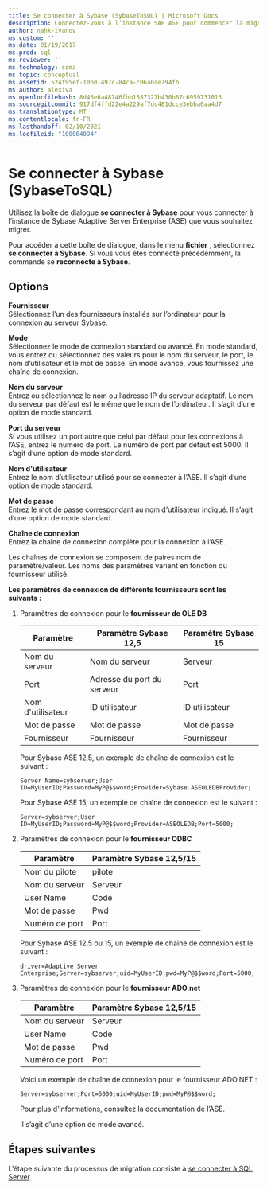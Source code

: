 ```yaml
---
title: Se connecter à Sybase (SybaseToSQL) | Microsoft Docs
description: Connectez-vous à l’instance SAP ASE pour commencer la migration à l’aide de SSMA pour Sybase (SAP ASE). Utilisez la boîte de dialogue Connexion à Sybase.
author: nahk-ivanov
ms.custom: ''
ms.date: 01/19/2017
ms.prod: sql
ms.reviewer: ''
ms.technology: ssma
ms.topic: conceptual
ms.assetid: 524f95ef-10bd-497c-84ca-c06a0ae794fb
ms.author: alexiva
ms.openlocfilehash: 8d43e6a48746fbb1587327b430b67c6959731013
ms.sourcegitcommit: 917df4ffd22e4a229af7dc481dcce3ebba0aa4d7
ms.translationtype: MT
ms.contentlocale: fr-FR
ms.lasthandoff: 02/10/2021
ms.locfileid: "100064094"
---
```

# <a name="connect-to-sybase-sybasetosql"></a>Se connecter à Sybase (SybaseToSQL)

Utilisez la boîte de dialogue **se connecter à Sybase** pour vous connecter à l’instance de Sybase Adaptive Server Enterprise (ASE) que vous souhaitez migrer.

Pour accéder à cette boîte de dialogue, dans le menu **fichier** , sélectionnez **se connecter à Sybase**. Si vous vous êtes connecté précédemment, la commande se **reconnecte à Sybase**.

## <a name="options"></a>Options

**Fournisseur**  
Sélectionnez l’un des fournisseurs installés sur l’ordinateur pour la connexion au serveur Sybase.

**Mode**  
Sélectionnez le mode de connexion standard ou avancé. En mode standard, vous entrez ou sélectionnez des valeurs pour le nom du serveur, le port, le nom d’utilisateur et le mot de passe. En mode avancé, vous fournissez une chaîne de connexion.

**Nom du serveur**  
Entrez ou sélectionnez le nom ou l’adresse IP du serveur adaptatif. Le nom du serveur par défaut est le même que le nom de l’ordinateur. Il s’agit d’une option de mode standard.

**Port du serveur**  
Si vous utilisez un port autre que celui par défaut pour les connexions à l’ASE, entrez le numéro de port. Le numéro de port par défaut est 5000. Il s’agit d’une option de mode standard.
  
**Nom d'utilisateur**  
Entrez le nom d’utilisateur utilisé pour se connecter à l’ASE. Il s’agit d’une option de mode standard.

**Mot de passe**  
Entrez le mot de passe correspondant au nom d'utilisateur indiqué. Il s’agit d’une option de mode standard.

**Chaîne de connexion**  
Entrez la chaîne de connexion complète pour la connexion à l’ASE.

Les chaînes de connexion se composent de paires nom de paramètre/valeur. Les noms des paramètres varient en fonction du fournisseur utilisé.

**Les paramètres de connexion de différents fournisseurs sont les suivants :**

1. Paramètres de connexion pour le **fournisseur de OLE DB**

   |Paramètre|Paramètre Sybase 12,5|Paramètre Sybase 15|
   |-----------|-------------------------|-----------------------|
   |Nom du serveur|Nom du serveur|Serveur|
   |Port|Adresse du port du serveur|Port|
   |Nom d'utilisateur|ID utilisateur|ID utilisateur|
   |Mot de passe|Mot de passe|Mot de passe|
   |Fournisseur|Fournisseur|Fournisseur|

   Pour Sybase ASE 12,5, un exemple de chaîne de connexion est le suivant :

   `Server Name=sybserver;User ID=MyUserID;Password=MyP@$$word;Provider=Sybase.ASEOLEDBProvider;`

   Pour Sybase ASE 15, un exemple de chaîne de connexion est le suivant :

   `Server=sybserver;User ID=MyUserID;Password=MyP@$$word;Provider=ASEOLEDB;Port=5000;`

2. Paramètres de connexion pour le **fournisseur ODBC**

   |Paramètre|Paramètre Sybase 12,5/15|
   |-----------|-----------------------------|
   |Nom du pilote|pilote|
   |Nom du serveur|Serveur|
   |User Name|Codé|
   |Mot de passe|Pwd|
   |Numéro de port|Port|

   Pour Sybase ASE 12,5 ou 15, un exemple de chaîne de connexion est le suivant :

   `driver=Adaptive Server Enterprise;Server=sybserver;uid=MyUserID;pwd=MyP@$$word;Port=5000;`

3. Paramètres de connexion pour le **fournisseur ADO.net**

   |Paramètre|Paramètre Sybase 12,5/15|
   |-----------|-----------------------------|
   |Nom du serveur|Serveur|
   |User Name|Codé|
   |Mot de passe|Pwd|
   |Numéro de port|Port|

   Voici un exemple de chaîne de connexion pour le fournisseur ADO.NET :

   `Server=sybserver;Port=5000;uid=MyUserID;pwd=MyP@$$word;`

   Pour plus d’informations, consultez la documentation de l’ASE.

   Il s’agit d’une option de mode avancé.

## <a name="next-steps"></a>Étapes suivantes

L’étape suivante du processus de migration consiste à [se connecter à SQL Server](connect-to-sql-server-sybasetosql.md).
